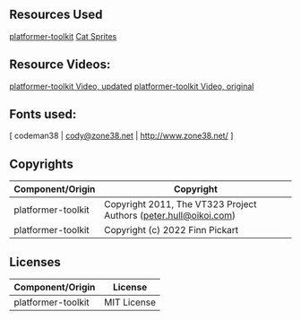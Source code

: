 


## Resources Used
[platformer-toolkit](https://github.com/finn753/platformer-toolkit)
[Cat Sprites](https://godotmarketplace.com/shop/16x16-32x32-mixed-random-cat-related-sprites/)


## Resource Videos:
[platformer-toolkit Video, updated](https://www.youtube.com/watch?v=cnJaiOHai6Q)
[platformer-toolkit Video, original](https://www.youtube.com/watch?v=wXCLaRMhl9c)

## Fonts used:
[ codeman38 | cody@zone38.net | http://www.zone38.net/ ]

## Copyrights
| Component/Origin | Copyright |
| --- | --- |
| platformer-toolkit | Copyright 2011, The VT323 Project Authors (peter.hull@oikoi.com) |
| platformer-toolkit | Copyright (c) 2022 Finn Pickart |

## Licenses
| Component/Origin | License |
| --- | --- |
| platformer-toolkit | MIT License | 
